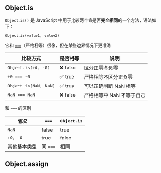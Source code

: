 
## Object.is

`Object.is()` 是 JavaScript 中用于比较两个值是否**完全相同**的一个方法，语法如下：

```
Object.is(value1, value2)
```

它和 [`===`](js/==和===)（严格相等）很像，但在某些边界情况下更准确

| 比较方式                  | 是否相等    | 说明              |
| --------------------- | ------- | --------------- |
| `Object.is(+0, -0)`   | ❌ false | 区分正零与负零         |
| `+0 === -0`           | ✅ true  | 严格相等不区分正负零      |
| `Object.is(NaN, NaN)` | ✅ true  | 可以正确判断 NaN 相等   |
| `NaN === NaN`         | ❌ false | 严格相等中 NaN 不等于自己 |

和 `===` 的区别

|情况|`===`|`Object.is`|
|---|---|---|
|`NaN`|false|true|
|`+0, -0`|true|false|
|其他基本类型|同 `===`|相同|


## Object.assign